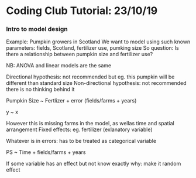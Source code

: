 # Coding Club Tutorial: 23/10/19

### Intro to model design

Example: Pumpkin growers in Scotland
We want to model using such known parameters: fields, Scotland, fertilizer use, pumking size 
So question: Is there a relationship between pumpkin size and fertilizer use?

NB: ANOVA and linear models are the same 

Directional hypothesis: not recommended but eg. this pumpkin will be different than standard size 
Non-directional hypothesis: not recommended there is no thinking behind it 

Pumpkin Size ~ Fertlizer + error (fields/farms + years)

y ~ x

However this is missing farms in the model, as wellas time and spatial arrangement 
Fixed effects: eg. fertilizer (exlanatory variable)

Whatever is in errors: has to be treated as categorical variable

PS ~ Time + fields/farms + years 

If some variable has an effect but not know exactly why: make it random effect
